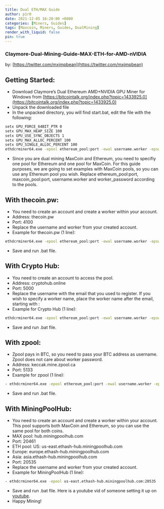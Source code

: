 ```yaml
---
title: Dual ETH/MAX Guide
author: p1r0
date: 2021-12-05 16:20:00 +0800
categories: [Miners, Guides]
tags: [Maxcoin, Miners, Guides, DualMining]
render_with_liquid: false
pin: true
---
```


### Claymore-Dual-Mining-Guide-MAX-ETH-for-AMD-nVIDIA

by: [https://twitter.com/mxjmpbean](https://twitter.com/mxjmpbean)

## Getting Started:

- Download Claymore’s Dual Ethereum AMD+NVIDIA GPU Miner for Windows from [https://bitcointalk.org/index.php?topic=1433925.0](https://bitcointalk.org/index.php?topic=1433925.0)
- Unpack the downloaded file
- In the unpacked directory, you will find start.bat, edit the file with the following:

```sh
setx GPU_FORCE_64BIT_PTR 0
setx GPU_MAX_HEAP_SIZE 100
setx GPU_USE_SYNC_OBJECTS 1
setx GPU_MAX_ALLOC_PERCENT 100
setx GPU_SINGLE_ALLOC_PERCENT 100
ethdcrminer64.exe -epool ethereum_pool:port -ewal username.worker -epsw worker_password -esm 3 -dcoin keccak -dpool maxcoin_pool:port -dwal username.worker -dpsw worker_password -allpools 1
```

- Since you are dual mining MaxCoin and Ethereum, you need to specifiy one pool for Ethereum and one pool for MaxCoin. For this guide purposes, we are going to set examples with MaxCoin pools, so you can use any Ethereum pool you wish. Replace ethereum_pool:port, maxcoin_pool:port, username.worker and worker_password according to the pools.

## With thecoin.pw:

- You need to create an account and create a worker within your account.
- Address: thecoin.pw
- Port: 4100
- Replace the username and worker from your created account.
- Example for thecoin.pw (1 line):
```sh
ethdcrminer64.exe -epool ethereum_pool:port -ewal username.worker -epsw worker_password -esm 3 -dcoin keccak -dpool thecoin.pw:4100 -dwal username.worker -dpsw worker_password -allpools 1
```
- Save and run .bat file.

## With Crypto Hub:

- You need to create an account to access the pool.
- Address: cryptohub.online
- Port: 5000
- Replace the username with the email that you used to register. If you wish to specify a worker name, place the worker name after the email, starting with :
- Example for Crypto Hub (1 line):
```sh
ethdcrminer64.exe -epool ethereum_pool:port -ewal username.worker -epsw worker_password -esm 3 -dcoin keccak -dpool cryptohub.online:5000 -dwal user@email.com:worker_name -dpsw x -allpools 1
```
- Save and run .bat file.

## With zpool:

- Zpool pays in BTC, so you need to pass your BTC address as username. Zpool does not care about worker password.
- Address: keccak.mine.zpool.ca
- Port: 5133
- Example for zpool (1 line):
```sh
- ethdcrminer64.exe -epool ethereum_pool:port -ewal username.worker -epsw worker_password -esm 3 -dcoin keccak -dpool keccak.mine.zpool.ca:5133 -dwal 18QDfuLJnEyHbCvioD39CkuhKZzMUDrRFS -dpsw x -allpools 1
```
- Save and run .bat file.

## With MiningPoolHub:

- You need to create an account and create a worker within your account. This pool supports both MaxCoin and Ethereum, so you can use the same pool for both coins.
- MAX pool: hub.miningpoolhub.com
- Port: 20461
- ETH pool: US: us-east.ethash-hub.miningpoolhub.com
- Europe: europe.ethash-hub.miningpoolhub.com
- Asia: asia.ethash-hub.miningpoolhub.com
- Port: 20535
- Replace the username and worker from your created account.
- Example for MiningPoolHub (1 line):
```sh
- ethdcrminer64.exe -epool us-east.ethash-hub.miningpoolhub.com:20535 -ewal username.worker -epsw worker_password -esm 3 -dcoin keccak -dpool hub.miningpoolhub.com:20461 -dwal username.worker -dpsw worker_password -allpools 1
```
- Save and run .bat file.
Here is a youtube vid of someone setting it up on [youtube](https://www.youtube.com/watch?v=L613fkx8b-U&feature=emb_imp_woyt). 
- Happy Mining!




